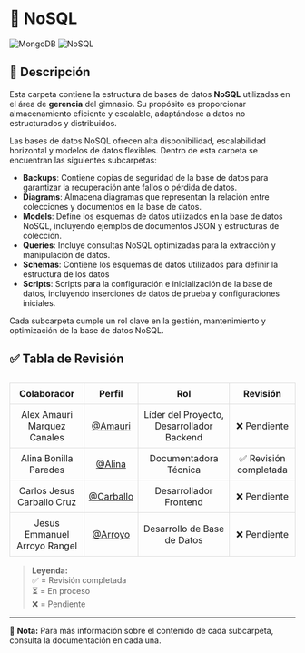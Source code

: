  # 📂 NoSQL  

![MongoDB](https://img.shields.io/badge/MongoDB-47A248?style=for-the-badge&logo=mongodb&logoColor=white)  ![NoSQL](https://img.shields.io/badge/NoSQL-FF6F00?style=for-the-badge&logo=apache-couchdb&logoColor=white)

## 📁 Descripción  

Esta carpeta contiene la estructura de bases de datos **NoSQL** utilizadas en el área de **gerencia** del gimnasio. Su propósito es proporcionar almacenamiento eficiente y escalable, adaptándose a datos no estructurados y distribuidos.  

Las bases de datos NoSQL ofrecen alta disponibilidad, escalabilidad horizontal y modelos de datos flexibles. Dentro de esta carpeta se encuentran las siguientes subcarpetas:

- **Backups**: Contiene copias de seguridad de la base de datos para garantizar la recuperación ante fallos o pérdida de datos.
- **Diagrams**: Almacena diagramas que representan la relación entre colecciones y documentos en la base de datos.
- **Models**: Define los esquemas de datos utilizados en la base de datos NoSQL, incluyendo ejemplos de documentos JSON y estructuras de colección.
- **Queries**: Incluye consultas NoSQL optimizadas para la extracción y manipulación de datos.
- **Schemas**: Contiene los esquemas de datos utilizados para definir la estructura de los datos
- **Scripts**: Scripts para la configuración e inicialización de la base de datos, incluyendo inserciones de datos de prueba y configuraciones iniciales.

Cada subcarpeta cumple un rol clave en la gestión, mantenimiento y optimización de la base de datos NoSQL.  

## ✅ Tabla de Revisión  

<table style="width: 100%; border-collapse: collapse; margin-top: 30px;">
  <thead>
    <tr>
      <th style="border: 1px solid #ddd; padding: 8px; text-align: center;">Colaborador</th>
      <th style="border: 1px solid #ddd; padding: 8px; text-align: center;">Perfil</th>
      <th style="border: 1px solid #ddd; padding: 8px; text-align: center;">Rol</th>
      <th style="border: 1px solid #ddd; padding: 8px; text-align: center;">Revisión</th>
    </tr>
  </thead>
  <tbody>
    <tr>
      <td style="border: 1px solid #ddd; padding: 8px; text-align: center;">Alex Amauri Marquez Canales</td>
      <td style="border: 1px solid #ddd; padding: 8px; text-align: center;"><a href="https://github.com/Alex01Dev" target="_blank">@Amauri</a></td>
      <td style="border: 1px solid #ddd; padding: 8px; text-align: center;">Líder del Proyecto, Desarrollador Backend</td>
      <td style="border: 1px solid #ddd; padding: 8px; text-align: center;">❌ Pendiente</td>
    </tr>
    <tr>
      <td style="border: 1px solid #ddd; padding: 8px; text-align: center;">Alina Bonilla Paredes</td>
      <td style="border: 1px solid #ddd; padding: 8px; text-align: center;"><a href="https://github.com/Ali-2121" target="_blank">@Alina</a></td>
      <td style="border: 1px solid #ddd; padding: 8px; text-align: center;">Documentadora Técnica</td>
      <td style="border: 1px solid #ddd; padding: 8px; text-align: center;">✅ Revisión completada</td>
    </tr>
    <tr>
      <td style="border: 1px solid #ddd; padding: 8px; text-align: center;">Carlos Jesus Carballo Cruz</td>
      <td style="border: 1px solid #ddd; padding: 8px; text-align: center;"><a href="https://github.com/CarlosJ67" target="_blank">@Carballo</a></td>
      <td style="border: 1px solid #ddd; padding: 8px; text-align: center;">Desarrollador Frontend</td>
      <td style="border: 1px solid #ddd; padding: 8px; text-align: center;">❌ Pendiente</td>
    </tr>
    <tr>
      <td style="border: 1px solid #ddd; padding: 8px; text-align: center;">Jesus Emmanuel Arroyo Rangel</td>
      <td style="border: 1px solid #ddd; padding: 8px; text-align: center;"><a href="https://github.com/des-arrosho" target="_blank">@Arroyo</a></td>
      <td style="border: 1px solid #ddd; padding: 8px; text-align: center;">Desarrollo de Base de Datos</td>
      <td style="border: 1px solid #ddd; padding: 8px; text-align: center;">❌ Pendiente</td>
    </tr>
  </tbody>
</table>

> **Leyenda:**  
> ✅ = Revisión completada  
> ⏳ = En proceso  
> ❌ = Pendiente  

---  
📌 **Nota:** Para más información sobre el contenido de cada subcarpeta, consulta la documentación en cada una.

